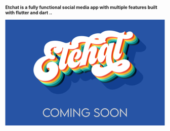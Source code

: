 <b>Etchat is a fully functional social media app with multiple features built with flutter and dart ..</b>


[![Etchat Mobile App](https://github.com/MohanedZekry/Etchat/blob/master/images_app/Etchat-ComingSoon.jpg)](https://github.com/MohanedZekry/Etchat)
